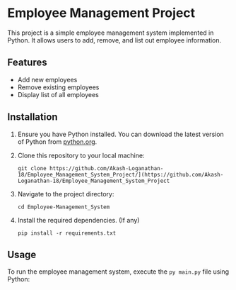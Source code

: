 # Employee Management Project

This project is a simple employee management system implemented in Python. It allows users to add, remove, and list out employee information.

## Features

- Add new employees
- Remove existing employees
- Display list of all employees

## Installation

1. Ensure you have Python installed. You can download the latest version of Python from [python.org](https://www.python.org/downloads/).

2. Clone this repository to your local machine:

    ```
    git clone https://github.com/Akash-Loganathan-18/Employee_Management_System_Project/](https://github.com/Akash-Loganathan-18/Employee_Management_System_Project
    ```

3. Navigate to the project directory:

    ```
    cd Employee-Management_System
    ```

4. Install the required dependencies. (If any)

    ```
    pip install -r requirements.txt
    ```

## Usage

To run the employee management system, execute the `py main.py` file using Python:

